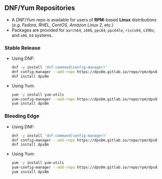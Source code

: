<!-- SPDX-License-Identifier: MIT-0
     Copyright (c) 2024 The DPS8M Development Team
-->
## DNF/Yum Repositories

* A *DNF*/*Yum* repo is available for users of **RPM**-based **Linux** distributions (*e.g.* *Fedora*, *RHEL*, *CentOS*, *Amazon Linux 2*, etc.)
* Packages are provided for `aarch64`, `i686`, `ppc64`, `ppc64le`, `riscv64`, `s390x`, and `x86_64` systems.

[]()
[]()

### Stable Release

* Using DNF:
  ```sh
  dnf -y install 'dnf-command(config-manager)'
  dnf config-manager --add-repo https://dps8m.gitlab.io/repo/rpm/dps8m.repo
  dnf install dps8m
  ```

* Using Yum:
  ```sh
  yum -y install yum-utils
  yum-config-manager --add-repo https://dps8m.gitlab.io/repo/rpm/dps8m.repo
  yum install dps8m
  ```

[]()
[]()

### Bleeding Edge

* Using DNF:
  ```sh
  dnf -y install 'dnf-command(config-manager)'
  dnf config-manager --add-repo https://dps8m.gitlab.io/repo/rpm/dps8m-bleeding.repo
  dnf install dps8m
  ```

* Using Yum:
  ```sh
  yum -y install yum-utils
  yum-config-manager --add-repo https://dps8m.gitlab.io/repo/rpm/dps8m-bleeding.repo
  yum install dps8m
  ```
